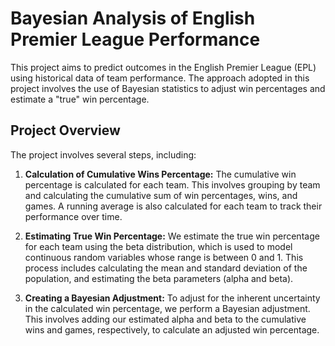 # Bayesian Analysis of English Premier League Performance

This project aims to predict outcomes in the English Premier League (EPL) using historical data of team performance. The approach adopted in this project involves the use of Bayesian statistics to adjust win percentages and estimate a "true" win percentage.

## Project Overview

The project involves several steps, including:

1. **Calculation of Cumulative Wins Percentage:** The cumulative win percentage is calculated for each team. This involves grouping by team and calculating the cumulative sum of win percentages, wins, and games. A running average is also calculated for each team to track their performance over time.

2. **Estimating True Win Percentage:** We estimate the true win percentage for each team using the beta distribution, which is used to model continuous random variables whose range is between 0 and 1. This process includes calculating the mean and standard deviation of the population, and estimating the beta parameters (alpha and beta).

3. **Creating a Bayesian Adjustment:** To adjust for the inherent uncertainty in the calculated win percentage, we perform a Bayesian adjustment. This involves adding our estimated alpha and beta to the cumulative wins and games, respectively, to calculate an adjusted win percentage.
